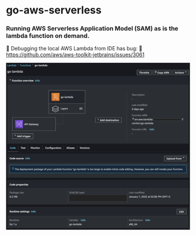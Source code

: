 # go-aws-serverless

### Running AWS Serverless Application Model (SAM) as is the lambda function on demand.

📌 Debugging the local AWS Lambda from IDE has bug:
🐞 https://github.com/aws/aws-toolkit-jetbrains/issues/3061

![AWS Lambda](social_preview.png)

